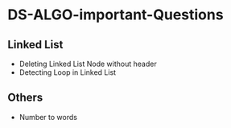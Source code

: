 # DS-ALGO-important-Questions

## Linked List

- Deleting Linked List Node without header
- Detecting Loop in Linked List

## Others

- Number to words
